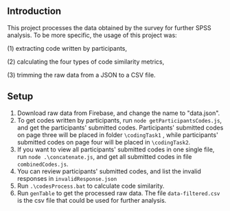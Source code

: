 ## Introduction

This project processes the data obtained by the survey for further SPSS analysis. To be more specific, the usage of this project was: 

(1) extracting code written by participants, 

(2) calculating the four types of code similarity metrics, 

(3) trimming the raw data from a JSON to a CSV file. 

## Setup

1. Download raw data from Firebase, and change the name to "data.json".
2. To get codes written by participants, run `node getParticipantsCodes.js`, and get the participants' submitted codes. Participants' submitted codes on page three will be placed in folder `\codingTask1` , while participants' submitted codes on page four will be placed in `\codingTask2`. 
3. If you want to view all participants' submitted codes in one single file, run `node .\concatenate.js`, and get all submitted codes in file `combinedCodes.js`. 
4. You can review participants' submitted codes, and list the invalid responses in `invalidResponse.json`
5. Run `.\codesProcess.bat` to calculate code similarity. 
6. Run `genTable` to get the processed raw data. The file `data-filtered.csv` is the csv file that could be used for further analysis. 
